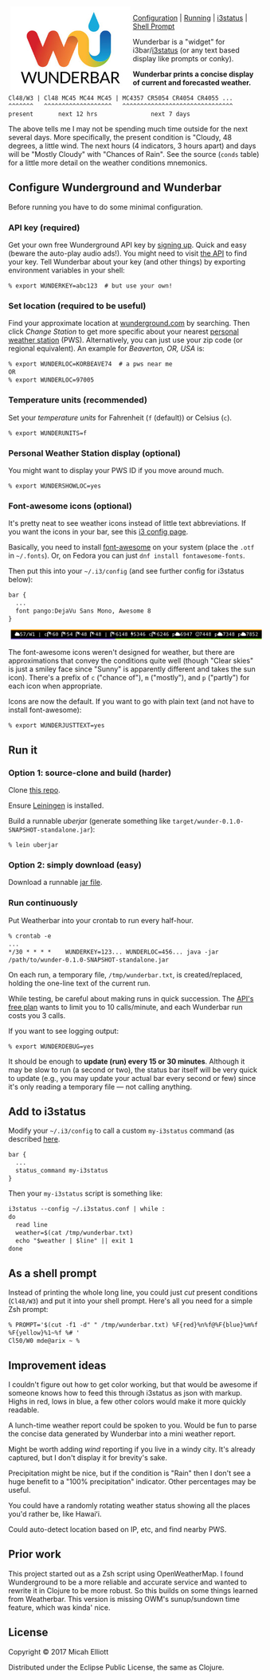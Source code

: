 <img src="https://raw.githubusercontent.com/MicahElliott/wunderbar/master/img/wunderbar.jpg" align="left" hspace="5px"/>

[Configuration][2] | [Running][3] | [i3status][4] | [Shell Prompt][5]

Wunderbar is a "widget" for
i3bar/[i3status](https://github.com/i3/i3status) (or any text based
display like prompts or conky).

**Wunderbar prints a concise display of current and forecasted
weather.**

    Cl48/W3 | Cl48 MC45 MC44 MC45 | MC4357 CR5054 CR4054 CR4055 ...
    ^^^^^^^   ^^^^^^^^^^^^^^^^^^^   ^^^^^^^^^^^^^^^^^^^^^^^^^^^^^^^
    present       next 12 hrs               next 7 days

The above tells me I may not be spending much time outside for the
next several days.  More specifically, the present condition is
"Cloudy, 48 degrees, a little wind.  The next hours (4 indicators, 3
hours apart) and days will be "Mostly Cloudy" with "Chances of Rain".
See the source (`conds` table) for a little more detail on the weather
conditions mnemonics.


## Configure Wunderground and Wunderbar

Before running you have to do some minimal configuration.

### API key (required)

Get your own free Wunderground API key
by [signing up](https://www.wunderground.com/signup?mode=api_signup).
Quick and easy (beware the auto-play audio ads!).  You might need to
visit [the API](https://www.wunderground.com/weather/api/) to find
your key.  Tell Wunderbar
about your key (and other things) by exporting environment variables
in your shell:

    % export WUNDERKEY=abc123  # but use your own!

### Set location (required to be useful)

Find your approximate location
at [wunderground.com](https://www.wunderground.com/) by searching.
Then click _Change Station_ to get more specific about your
nearest
[personal weather station](https://www.wunderground.com/weatherstation/overview.asp) (PWS).
Alternatively, you can just use your zip code (or regional
equivalent).  An example for _Beaverton, OR, USA_ is:

    % export WUNDERLOC=KORBEAVE74  # a pws near me
    OR
    % export WUNDERLOC=97005

### Temperature units (recommended)

Set your _temperature units_ for Fahrenheit (`f` (default)) or Celsius
(`c`).

    % export WUNDERUNITS=f

### Personal Weather Station display (optional)

You might want to display your PWS ID if you move around much.

    % export WUNDERSHOWLOC=yes

### Font-awesome icons (optional)

It's pretty neat to see weather icons instead of little text
abbreviations.  If you want the icons in your bar, see
this
[i3 config page](https://wiki.archlinux.org/index.php/I3#Iconic_fonts_in_the_status_bar).

Basically, you need to install [font-awesome](http://fontawesome.io/)
on your system (place the `.otf` in `~/.fonts`).  Or, on Fedora you
can just `dnf install fontawesome-fonts`.

Then put this into your
`~/.i3/config` (and see further config for i3status below):

    bar {
      ...
      font pango:DejaVu Sans Mono, Awesome 8
    }

<img src="https://raw.githubusercontent.com/MicahElliott/wunderbar/master/img/example-with-icons.jpg" hspace="5px"/>

The font-awesome icons weren't designed for weather, but there are
approximations that convey the conditions quite well (though "Clear
skies" is just a smiley face since "Sunny" is apparently different and
takes the sun icon).  There's a prefix of `c` ("chance of"), `m`
("mostly"), and `p` ("partly") for each icon when appropriate.

Icons are now the default.  If you want to go with plain text (and not
have to install font-awesome):

    % export WUNDERJUSTTEXT=yes


## Run it

### Option 1: source-clone and build (harder)

Clone [this repo](https://github.com/MicahElliott/wunderbar).

Ensure [Leiningen](https://leiningen.org/) is installed.

Build a runnable _uberjar_ (generate something like
`target/wunder-0.1.0-SNAPSHOT-standalone.jar`):

    % lein uberjar

### Option 2: simply download (easy)

Download a runnable [jar file](http://micahelliott.com/dl/wunder-0.1.0-SNAPSHOT-standalone.jar).

### Run continuously

Put Weatherbar into your crontab to run every half-hour.

    % crontab -e
    ...
    */30 * * * *    WUNDERKEY=123... WUNDERLOC=456... java -jar /path/to/wunder-0.1.0-SNAPSHOT-standalone.jar

On each run, a temporary file, `/tmp/wunderbar.txt`, is created/replaced,
holding the one-line text of the current run.

While testing, be careful about making runs in quick succession.
The
[API's free plan](https://www.wunderground.com/weather/api/d/pricing.html?MR=1) wants
to limit you to 10 calls/minute, and each Wunderbar run costs you 3
calls.

If you want to see logging output:

    % export WUNDERDEBUG=yes

It should be enough to **update (run) every 15 or 30 minutes**.
Although it may be slow to run (a second or two), the status bar
itself will be very quick to update (e.g., you may update your actual
bar every second or few) since it's only reading a temporary file —
not calling anything.


## Add to i3status

Modify your `~/.i3/config` to call a custom `my-i3status` command (as
described
[here](https://i3wm.org/i3status/manpage.html#_external_scripts_programs_with_i3status).

    bar {
      ...
      status_command my-i3status
    }

Then your `my-i3status` script is something like:

    i3status --config ~/.i3status.conf | while :
    do
      read line
      weather=$(cat /tmp/wunderbar.txt)
      echo "$weather | $line" || exit 1
    done


## As a shell prompt

Instead of printing the whole long line, you could just _cut_ present
conditions (`Cl48/W3`) and put it into your shell prompt.  Here's all
you need for a simple Zsh prompt:

    % PROMPT='$(cut -f1 -d" " /tmp/wunderbar.txt) %F{red}%n%f@%F{blue}%m%f %F{yellow}%1~%f %# '
    Cl50/W0 mde@arix ~ %


## Improvement ideas

I couldn't figure out how to get color working, but that would be
awesome if someone knows how to feed this through i3status as json
with markup.  Highs in red, lows in blue, a few other colors would
make it more quickly readable.

A lunch-time weather report could be spoken to you.  Would be fun to
parse the concise data generated by Wunderbar into a mini weather
report.

Might be worth adding _wind_ reporting if you live in a windy city.
It's already captured, but I don't display it for brevity's sake.

Precipitation might be nice, but if the condition is "Rain" then I
don't see a huge benefit to a "100% precipitation" indicator.  Other
percentages may be useful.

You could have a randomly rotating weather status showing all the
places you'd rather be, like Hawaiʻi.

Could auto-detect location based on IP, etc, and find nearby PWS.


## Prior work

This project started out as a Zsh script using OpenWeatherMap.  I
found Wunderground to be a more reliable and accurate service and
wanted to rewrite it in Clojure to be more robust.  So this builds on
some things learned from Weatherbar.  This version is missing OWM's
sunup/sundown time feature, which was kinda' nice.


## License

Copyright © 2017 Micah Elliott

Distributed under the Eclipse Public License, the same as Clojure.


[2]: #configure-wunderground-and-wunderbar
[3]: #run-it
[4]: #add-to-i3status
[5]: #as-a-shell-prompt
